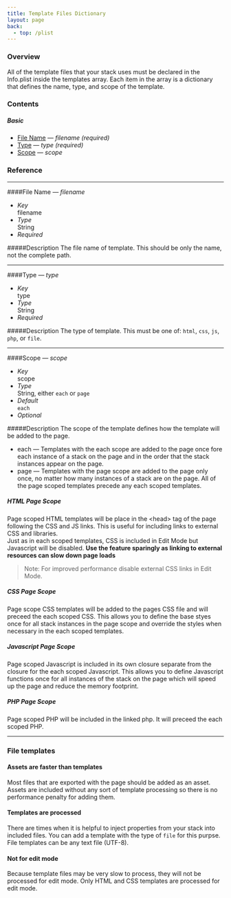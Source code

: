 ```yaml
---
title: Template Files Dictionary
layout: page
back:
  - top: /plist
---
```



### Overview
All of the template files that your stack uses must be declared in the Info.plist inside the templates array. Each item in the array is a dictionary that defines the name, type, and scope of the template.





### Contents

##### Basic
  * [File Name][] — *filename (required)*
  * [Type][] — *type (required)*
  * [Scope][] — *scope*







### Reference

___
[File Name]: #filename
<a name='filename'></a>
####File Name *— filename*
 * *Key* <br> filename
 * *Type* <br> String
 * *Required*

#####Description
The file name of template. This should be only the name, not the complete path.



___
[Type]: #type
<a name='type'></a>
####Type *— type*
 * *Key* <br> type
 * *Type* <br> String
 * *Required*

#####Description
The type of template.  This must be one of: `html`, `css`, `js`, `php`, or `file`.



___
[Scope]: #scope
<a name='scope'></a>
####Scope *— scope*
 * *Key* <br> scope
 * *Type* <br> String, either `each` or `page`
 * *Default* <br> `each`
 * *Optional*

#####Description
The scope of the template defines how the template will be added to the page.

  * each — Templates with the each scope are added to the page once fore each instance of a stack on the page and in the order that the stack instances appear on the page.
  * page — Templates with the page scope are added to the page only once, no matter how many instances of a stack are on the page. All of the page scoped templates precede any each scoped templates.
  
##### HTML Page Scope
Page scoped HTML templates will be place in the &lt;head> tag of the page following the CSS and JS links. This is useful for including links to external CSS and libraries.  
Just as in each scoped templates, CSS is included in Edit Mode but Javascript will be disabled.
**Use the feature sparingly as linking to external resources can slow down page loads**

> Note: For improved performance disable external CSS links in Edit Mode.

##### CSS Page Scope
Page scope CSS templates will be added to the pages CSS file and will preceed the each scoped CSS.  This allows you to define the base styes once for all stack instances in the page scope and override the styles when necessary in the each scoped templates.

##### Javascript Page Scope
Page scoped Javascript is included in its own closure separate from the closure for the each scoped Javascript. This allows you to define Javascript functions once for all instances of the stack on the page which will speed up the page and reduce the memory footprint.

##### PHP Page Scope
Page scoped PHP will be included in the linked php. It will preceed the each scoped PHP.

___
### File templates

#### Assets are faster than templates
Most files that are exported with the page should be added as an asset. Assets are included without any sort of template processing so there is no performance penalty for adding them.

#### Templates are processed
There are times when it is helpful to inject properties from your stack into included files. You can add a template with the type of `file` for this purpse. File templates can be any text file (UTF-8).

#### Not for edit mode
Because template files may be very slow to process, they will not be processed for edit mode.  Only HTML and CSS templates are processed for edit mode.








